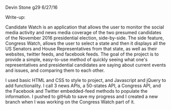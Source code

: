 Devin Stone
g29
6/27/16



Write-up:

  Candidate Watch is an application that allows the user to monitor the social media activity and news media coverage of the two presumed candidates of the November 2016 presidential election, side-by-side. The side feature, Congress Watch, allows the user to select a state and then it displays all the US Senators and House Representatives from that state, as well as their websites, twitter feeds, and facebook feeds. The goal of the project is to provide a simple, easy-to-use method of quickly seeing what one's representatives and presidential candidates are saying about current events and issues, and comparing them to each other.

  I used basic HTML and CSS to style to project, and Javascript and jQuery to add functionality. I call 3 news APIs, a 50-states API, a Congress API, and the Facebook and Twitter embedded-feed methods to populate the information. I pushed to gitHub to save my progress and I created a new branch when I was working on the Congress Watch part of it.
